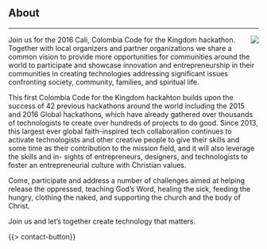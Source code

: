﻿## About
---
<img src="{{assets}}/images/earth.jpg" style="float:right"/>

Join us for the 2016 Cali, Colombia Code for the Kingdom hackathon. Together with local organizers and partner organizations we share a common vision to provide more opportunities for communities around the world to participate and showcase innovation and entrepreneurship in their communities in creating technologies addressing significant issues confronting society, community, families, and spiritual life.

This first Colombia Code for the Kingdom hackahton builds upon the success of 42 previous hackathons around the world including the 2015 and 2016 Global hackathons, which have already gathered over thousands of technologists to create over hundreds of projects to do good. Since 2013, this largest ever global faith-inspired tech collaboration continues to activate technologists and other creative people to give their skills and some time as their contribution to the mission field, and it will also leverage the skills and in- sights of entrepreneurs, designers, and technologists to foster an entrepreneurial culture with Christian values.

Come, participate and address a number of challenges aimed at helping release the oppressed, teaching God’s Word, healing the sick, feeding the hungry, clothing the naked, and supporting the church and the body of Christ. 

Join us and let’s together create technology that matters.


{{> contact-button}}
